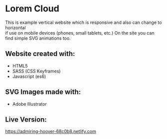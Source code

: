 # Lorem Cloud
This is example vertical website which is responsive and also can change to horizontal  
if use on mobile devices (phones, small tablets, etc.)
On the site you can find simple SVG animations too.
## Website created with:
 - HTML5
 - SASS (CSS Keyframes)
 - Javascript (es6)
 ## SVG Images made with:
 - Adobe Illustrator
## Live Version:
https://admiring-hoover-68c0b8.netlify.com
